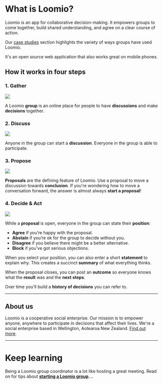# What is Loomio?

Loomio is an app for collaborative decision-making. It empowers groups to come together, build shared understanding, and agree on a clear course of action.

Our [case studies](http://loomio.school/case_studies.html) section highlights the variety of ways groups have used Loomio.

It's an open source web application that also works great on mobile phones.

## How it works in four steps

### 1. Gather

![](https://i.imgur.com/0GuZDL3.png)

A Loomio **group** is an online place for people to have **discussions** and make **decisions** together.


### 2. Discuss


![](https://i.imgur.com/NYkZvjk.png)


Anyone in the group can start a **discussion**. Everyone in the group is able to participate.

### 3. Propose

![](https://i.imgur.com/niOczGK.png)

**Proposals** are the defining feature of Loomio. Use a proposal to move a discussion towards **conclusion**. If you're wondering how to move a conversation forward, the answer is almost always **start a proposal**!

### 4. Decide & Act

![](https://i.imgur.com/Nd1980L.png)

While a **proposal** is open, everyone in the group can state their **position**:

* **Agree** if you’re happy with the proposal.
* **Abstain** if you’re ok for the group to decide without you.
* **Disagree** if you believe there might be a better alternative.
* **Block** if you’ve got serious objections.

When you select your position, you can also enter a short **statement** to explain why. This creates a succinct **summary** of what everything thinks.

When the proposal closes, you can post an **outcome** so everyone knows what the **result** was and the **next steps**.

Over time you'll build a **history of decisions** you can refer to.

---
## About us
Loomio is a cooperative social enterprise. Our mission is to empower anyone, anywhere to participate in decisions that affect their lives. We're a social enterprise based in Wellington, Aotearoa New Zealand. [Find out more](https://www.loomio.org/about).

---

# Keep learning

Being a Loomio group coordinator is a lot like hosting a great meeting. Read on for tips about [**starting a Loomio group**](getting_started.md)....
